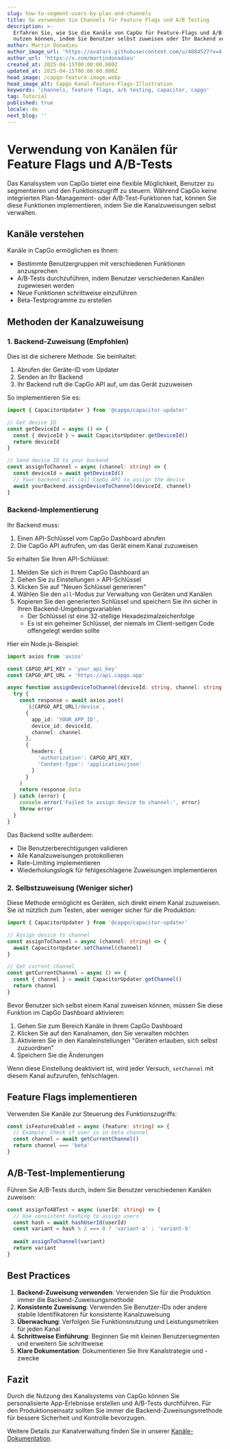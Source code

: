 ```yaml
---
slug: how-to-segment-users-by-plan-and-channels
title: So verwenden Sie Channels für Feature Flags und A/B Testing
description: >-
  Erfahren Sie, wie Sie die Kanäle von CapGo für Feature-Flags und A/B-Tests
  nutzen können, indem Sie Benutzer selbst zuweisen oder Ihr Backend verwenden
author: Martin Donadieu
author_image_url: 'https://avatars.githubusercontent.com/u/4084527?v=4'
author_url: 'https://x.com/martindonadieu'
created_at: 2025-04-15T00:00:00.000Z
updated_at: 2025-04-15T00:00:00.000Z
head_image: /capgo-feature-image.webp
head_image_alt: Capgo Kanal-Feature-Flags-Illustration
keywords: 'channels, feature flags, a/b testing, capacitor, capgo'
tag: Tutorial
published: true
locale: de
next_blog: ''
---
```

# Verwendung von Kanälen für Feature Flags und A/B-Tests

Das Kanalsystem von CapGo bietet eine flexible Möglichkeit, Benutzer zu segmentieren und den Funktionszugriff zu steuern. Während CapGo keine integrierten Plan-Management- oder A/B-Test-Funktionen hat, können Sie diese Funktionen implementieren, indem Sie die Kanalzuweisungen selbst verwalten.

## Kanäle verstehen

Kanäle in CapGo ermöglichen es Ihnen:
- Bestimmte Benutzergruppen mit verschiedenen Funktionen anzusprechen
- A/B-Tests durchzuführen, indem Benutzer verschiedenen Kanälen zugewiesen werden
- Neue Funktionen schrittweise einzuführen
- Beta-Testprogramme zu erstellen

## Methoden der Kanalzuweisung

### 1. Backend-Zuweisung (Empfohlen)

Dies ist die sicherere Methode. Sie beinhaltet:
1. Abrufen der Geräte-ID vom Updater
2. Senden an Ihr Backend
3. Ihr Backend ruft die CapGo API auf, um das Gerät zuzuweisen

So implementieren Sie es:

```typescript
import { CapacitorUpdater } from '@capgo/capacitor-updater'

// Get device ID
const getDeviceId = async () => {
  const { deviceId } = await CapacitorUpdater.getDeviceId()
  return deviceId
}

// Send device ID to your backend
const assignToChannel = async (channel: string) => {
  const deviceId = await getDeviceId()
  // Your backend will call CapGo API to assign the device
  await yourBackend.assignDeviceToChannel(deviceId, channel)
}
```

### Backend-Implementierung

Ihr Backend muss:
1. Einen API-Schlüssel vom CapGo Dashboard abrufen
2. Die CapGo API aufrufen, um das Gerät einem Kanal zuzuweisen

So erhalten Sie Ihren API-Schlüssel:
1. Melden Sie sich in Ihrem CapGo Dashboard an
2. Gehen Sie zu Einstellungen > API-Schlüssel
3. Klicken Sie auf "Neuen Schlüssel generieren"
4. Wählen Sie den `all`-Modus zur Verwaltung von Geräten und Kanälen
5. Kopieren Sie den generierten Schlüssel und speichern Sie ihn sicher in Ihren Backend-Umgebungsvariablen
   - Der Schlüssel ist eine 32-stellige Hexadezimalzeichenfolge
   - Es ist ein geheimer Schlüssel, der niemals im Client-seitigen Code offengelegt werden sollte

Hier ein Node.js-Beispiel:

```typescript
import axios from 'axios'

const CAPGO_API_KEY = 'your_api_key'
const CAPGO_API_URL = 'https://api.capgo.app'

async function assignDeviceToChannel(deviceId: string, channel: string) {
  try {
    const response = await axios.post(
      `${CAPGO_API_URL}/device`,
      {
        app_id: 'YOUR_APP_ID',
        device_id: deviceId,
        channel: channel
      },
      {
        headers: {
          'authorization': CAPGO_API_KEY,
          'Content-Type': 'application/json'
        }
      }
    )
    return response.data
  } catch (error) {
    console.error('Failed to assign device to channel:', error)
    throw error
  }
}
```

Das Backend sollte außerdem:
- Die Benutzerberechtigungen validieren
- Alle Kanalzuweisungen protokollieren
- Rate-Limiting implementieren
- Wiederholungslogik für fehlgeschlagene Zuweisungen implementieren

### 2. Selbstzuweisung (Weniger sicher)

Diese Methode ermöglicht es Geräten, sich direkt einem Kanal zuzuweisen. Sie ist nützlich zum Testen, aber weniger sicher für die Produktion:

```typescript
import { CapacitorUpdater } from '@capgo/capacitor-updater'

// Assign device to channel
const assignToChannel = async (channel: string) => {
  await CapacitorUpdater.setChannel(channel)
}

// Get current channel
const getCurrentChannel = async () => {
  const { channel } = await CapacitorUpdater.getChannel()
  return channel
}
```

Bevor Benutzer sich selbst einem Kanal zuweisen können, müssen Sie diese Funktion im CapGo Dashboard aktivieren:

1. Gehen Sie zum Bereich Kanäle in Ihrem CapGo Dashboard
2. Klicken Sie auf den Kanalnamen, den Sie verwalten möchten
3. Aktivieren Sie in den Kanaleinstellungen "Geräten erlauben, sich selbst zuzuordnen"
4. Speichern Sie die Änderungen

Wenn diese Einstellung deaktiviert ist, wird jeder Versuch, `setChannel` mit diesem Kanal aufzurufen, fehlschlagen.

## Feature Flags implementieren

Verwenden Sie Kanäle zur Steuerung des Funktionszugriffs:

```typescript
const isFeatureEnabled = async (feature: string) => {
  // Example: Check if user is in beta channel
  const channel = await getCurrentChannel()
  return channel === 'beta'
}
```

## A/B-Test-Implementierung

Führen Sie A/B-Tests durch, indem Sie Benutzer verschiedenen Kanälen zuweisen:

```typescript
const assignToABTest = async (userId: string) => {
  // Use consistent hashing to assign users
  const hash = await hashUserId(userId)
  const variant = hash % 2 === 0 ? 'variant-a' : 'variant-b'
  
  await assignToChannel(variant)
  return variant
}
```

## Best Practices

1. **Backend-Zuweisung verwenden**: Verwenden Sie für die Produktion immer die Backend-Zuweisungsmethode
2. **Konsistente Zuweisung**: Verwenden Sie Benutzer-IDs oder andere stabile Identifikatoren für konsistente Kanalzuweisung
3. **Überwachung**: Verfolgen Sie Funktionsnutzung und Leistungsmetriken für jeden Kanal
4. **Schrittweise Einführung**: Beginnen Sie mit kleinen Benutzersegmenten und erweitern Sie schrittweise
5. **Klare Dokumentation**: Dokumentieren Sie Ihre Kanalstrategie und -zwecke

## Fazit

Durch die Nutzung des Kanalsystems von CapGo können Sie personalisierte App-Erlebnisse erstellen und A/B-Tests durchführen. Für den Produktionseinsatz sollten Sie immer die Backend-Zuweisungsmethode für bessere Sicherheit und Kontrolle bevorzugen.

Weitere Details zur Kanalverwaltung finden Sie in unserer [Kanäle-Dokumentation](/docs/live-updates/channels/).
